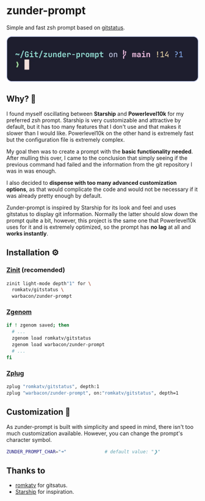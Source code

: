 # zunder-prompt

Simple and fast zsh prompt based on [gitstatus](https://github.com/romkatv/gitstatus).

![preview](./assets/preview.webp)

## Why? 🤔

I found myself oscillating between **Starship** and **Powerlevel10k** for my preferred
zsh prompt. Starship is very customizable and attractive by default,
but it has too many features that I don't use and that makes it slower than
I would like. Powerlevel10k on the other hand is extremely fast but the
configuration file is extremely complex.

My goal then was to create a prompt with the **basic functionality needed**.
After mulling this over, I came to the conclusion that simply seeing if
the previous command had failed and the information from the git repository
I was in was enough.

I also decided to **dispense with too many advanced customization options**,
as that would complicate the code and would not be necessary
if it was already pretty enough by default.

Zunder-prompt is inspired by Starship for its look and feel and uses
gitstatus to display git information. Normally the latter should slow down
the prompt quite a bit, however, this project is the same one that Powerlevel10k
uses for it and is extremely optimized, so the prompt has **no lag**
at all and **works instantly**.

## Installation ⚙️

### [Zinit](https://github.com/zdharma-continuum/zinit) (recomended)

```sh
zinit light-mode depth"1" for \
  romkatv/gitstatus \
  warbacon/zunder-prompt
```

### [Zgenom](https://github.com/jandamm/zgenom)

```sh
if ! zgenom saved; then
  # ...
  zgenom load romkatv/gitstatus
  zgenom load warbacon/zunder-prompt
  # ...
fi
```

### [Zplug](https://github.com/zplug/zplug)

```sh
zplug "romkatv/gitstatus", depth:1
zplug "warbacon/zunder-prompt", on:"romkatv/gitstatus", depth=1
```

## Customization 🎨

As zunder-prompt is built with simplicity and speed in mind, there isn't too
much customization available. However, you can change the prompt's character
symbol.

```sh
ZUNDER_PROMPT_CHAR="➜"              # default value: "❯"
```

## Thanks to

- [romkatv](https://github.com/romkatv) for gitsatus.
- [Starship](https://starship.rs/) for inspiration.
